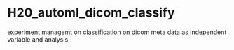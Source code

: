 # H20_automl_dicom_classify
experiment managemt on classification on dicom meta data as independent variable and analysis
